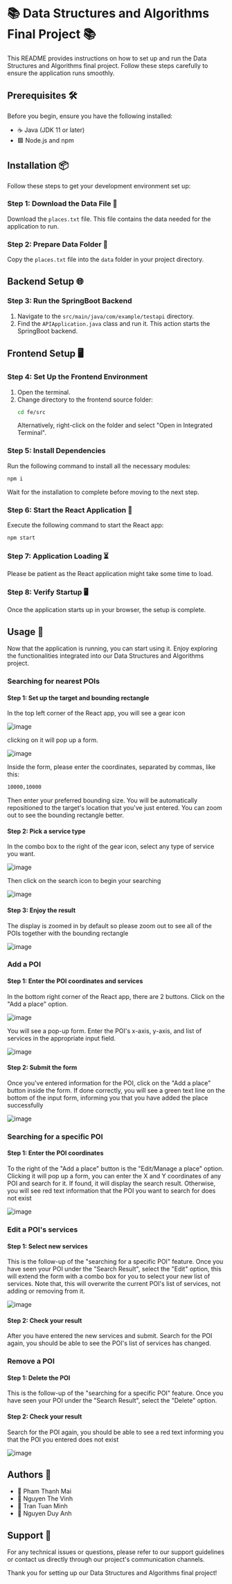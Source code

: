 
# 📚 Data Structures and Algorithms Final Project 📚

This README provides instructions on how to set up and run the Data Structures and Algorithms final project. Follow these steps carefully to ensure the application runs smoothly.

## Prerequisites 🛠️

Before you begin, ensure you have the following installed:
- ☕ Java (JDK 11 or later)
- 🟩 Node.js and npm

## Installation 📦

Follow these steps to get your development environment set up:

### Step 1: Download the Data File 📄

Download the `places.txt` file. This file contains the data needed for the application to run.

### Step 2: Prepare Data Folder 📂

Copy the `places.txt` file into the `data` folder in your project directory.

## Backend Setup 🌐

### Step 3: Run the SpringBoot Backend

1. Navigate to the `src/main/java/com/example/testapi` directory.
2. Find the `APIApplication.java` class and run it. This action starts the SpringBoot backend.

## Frontend Setup 🖥️

### Step 4: Set Up the Frontend Environment

1. Open the terminal.
2. Change directory to the frontend source folder:
   ```bash
   cd fe/src
   ```
   Alternatively, right-click on the folder and select "Open in Integrated Terminal".

### Step 5: Install Dependencies

Run the following command to install all the necessary modules:
```bash
npm i
```
Wait for the installation to complete before moving to the next step.

### Step 6: Start the React Application 🚀

Execute the following command to start the React app:
```bash
npm start
```

### Step 7: Application Loading ⏳

Please be patient as the React application might take some time to load.

### Step 8: Verify Startup 🖥️

Once the application starts up in your browser, the setup is complete.

## Usage 🎯

Now that the application is running, you can start using it. Enjoy exploring the functionalities integrated into our Data Structures and Algorithms project.

### Searching for nearest POIs 
#### Step 1: Set up the target and bounding rectangle
In the top left corner of the React app, you will see a gear icon

![image](https://github.com/vinhnt2914/DSA_FinalProject/assets/113036284/e30173f2-db9f-4986-8eea-bbb5144d5e20)

clicking on it will pop up a form. 

![image](https://github.com/vinhnt2914/DSA_FinalProject/assets/113036284/d8757026-08c2-43f2-9b09-caa54960a94f)


Inside the form, please enter the coordinates, separated by commas, like this:
```bash
10000,10000
```
Then enter your preferred bounding size. You will be automatically repositioned to the target's location that you've just entered. You can zoom out to see the bounding rectangle better.

#### Step 2: Pick a service type
In the combo box to the right of the gear icon, select any type of service you want. 

![image](https://github.com/vinhnt2914/DSA_FinalProject/assets/113036284/e3dcb7cf-c32f-4d62-8c4d-5d1bf851c92d)

Then click on the search icon to begin your searching

![image](https://github.com/vinhnt2914/DSA_FinalProject/assets/113036284/3bb494c7-12b8-4dca-8b5a-ec381912d520)

#### Step 3: Enjoy the result
The display is zoomed in by default so please zoom out to see all of the POIs together with the bounding rectangle

![image](https://github.com/vinhnt2914/DSA_FinalProject/assets/113036284/3088f044-35bf-4a02-98de-06439c2275f4)

### Add a POI
#### Step 1: Enter the POI coordinates and services
In the bottom right corner of the React app, there are 2 buttons. Click on the "Add a place" option. 

![image](https://github.com/vinhnt2914/DSA_FinalProject/assets/113036284/a31fee1a-523c-4a41-99a2-b085b545442c)

You will see a pop-up form. Enter the POI's x-axis, y-axis, and list of services in the appropriate input field.

![image](https://github.com/vinhnt2914/DSA_FinalProject/assets/113036284/00836329-c803-490b-9896-815213e67ae7)

#### Step 2: Submit the form
Once you've entered information for the POI, click on the "Add a place" button inside the form. If done correctly, you will see a green text line on the bottom of the input form, informing you that you have added the place successfully

![image](https://github.com/vinhnt2914/DSA_FinalProject/assets/113036284/9c66c476-030f-4e15-bf36-7dd518770cea)

### Searching for a specific POI
#### Step 1: Enter the POI coordinates
To the right of the "Add a place" button is the "Edit/Manage a place" option. Clicking it will pop up a form, you can enter the X and Y coordinates of any POI and search for it. If found, it will display the search result. Otherwise, you will see red text information that the POI you want to search for does not exist

![image](https://github.com/vinhnt2914/DSA_FinalProject/assets/113036284/8be4f699-edc6-46e8-8b8d-dfe5235fe9e2)

### Edit a POI's services
#### Step 1: Select new services
This is the follow-up of the "searching for a specific POI" feature. Once you have seen your POI under the "Search Result", select the "Edit" option, this will extend the form with a combo box for you to select your new list of services. Note that, this will overwrite the current POI's list of services, not adding or removing from it.

![image](https://github.com/vinhnt2914/DSA_FinalProject/assets/113036284/dabe157b-3ea9-4530-896b-647d7c5c8c01)

#### Step 2: Check your result
After you have entered the new services and submit. Search for the POI again, you should be able to see the POI's list of services has changed.

### Remove a POI
#### Step 1: Delete the POI
This is the follow-up of the "searching for a specific POI" feature. Once you have seen your POI under the "Search Result", select the "Delete" option.

#### Step 2: Check your result
Search for the POI again, you should be able to see a red text informing you that the POI you entered does not exist

![image](https://github.com/vinhnt2914/DSA_FinalProject/assets/113036284/d3091b44-7a85-4dd8-9296-92176b794c28)

## Authors 👥

- 📘 Pham Thanh Mai
- 📗 Nguyen The Vinh
- 📙 Tran Tuan Minh
- 📔 Nguyen Duy Anh

## Support 🔧

For any technical issues or questions, please refer to our support guidelines or contact us directly through our project's communication channels.

Thank you for setting up our Data Structures and Algorithms final project!
